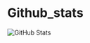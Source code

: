 # Github_stats

![GitHub Stats](https://github-readme-stats.vercel.app/api?username=manishchaurasiya678&theme=radical)
